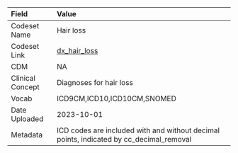 |Field            |Value                                                                                   |
|:----------------|:---------------------------------------------------------------------------------------|
|Codeset Name     |Hair loss                                                                               |
|Codeset Link     |[dx_hair_loss](https://github.com/PEDSnet/Variable-Dictionary/blob/main/conditions/dx_hair_loss.csv)|
|CDM              |NA                                                                                      |
|Clinical Concept |Diagnoses for hair loss                                                                 |
|Vocab            |ICD9CM,ICD10,ICD10CM,SNOMED                                                             |
|Date Uploaded    |2023-10-01                                                                              |
|Metadata         |ICD codes are included with and without decimal points, indicated by cc_decimal_removal |
